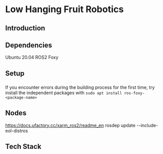 # Low Hanging Fruit Robotics


## Introduction


## Dependencies
Ubuntu 20.04
ROS2 Foxy


## Setup
###
If you encounter errors during the building process for the first time, try install the independent packages with `sudo apt install ros-foxy-<package-name>`

## Nodes






https://docs.ufactory.cc/xarm_ros2/readme_en
rosdep update --include-eol-distros



## Tech Stack





